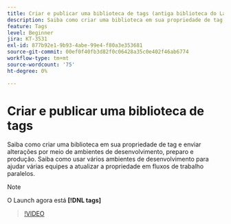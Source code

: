 ```yaml
---
title: Criar e publicar uma biblioteca de tags (antiga biblioteca do Launch)
description: Saiba como criar uma biblioteca em sua propriedade de tag e enviar alterações por meio de ambientes de desenvolvimento, preparo e produção.
feature: Tags
level: Beginner
jira: KT-3531
exl-id: 877b92e1-9b93-4abe-99e4-f80a3e353681
source-git-commit: 00ef0f40fb3d82f0c06428a35c0e402f46ab6774
workflow-type: tm+mt
source-wordcount: '75'
ht-degree: 0%

---
```


# Criar e publicar uma biblioteca de tags

Saiba como criar uma biblioteca em sua propriedade de tag e enviar alterações por meio de ambientes de desenvolvimento, preparo e produção. Saiba como usar vários ambientes de desenvolvimento para ajudar várias equipes a atualizar a propriedade em fluxos de trabalho paralelos.

>[!NOTE]
>
> O Launch agora está **[!DNL tags]**

>[!VIDEO](https://video.tv.adobe.com/v/28731/?learn=on)
